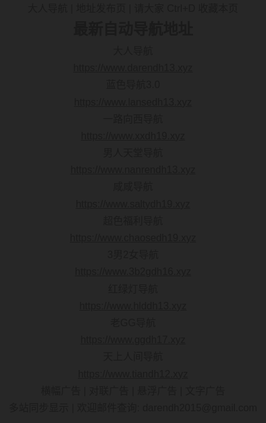 <head>
<meta http-equiv="Content-Type" content="text/html; charset=utf-8" />
<title>最新地址发布页</title>
  
<style type="text/css">
html,body { padding: 0;margin: 0; background: #272727;font: 400 16px/1.7 "Microsoft JhengHei", sans-serif;}
div,ul,li,h1,p,h2{padding: 0;margin: 0;}
ul,li{list-style: none;}
.main{text-align: center;}
.content{ margin:0 auto; width:90%;}
#lovexin12,#lovexin14{border:2px solid red;z-index:9999;
}
@media only screen and (min-width:0px) and (max-width:1120px){
#lovexin12 img,#lovexin14 img{width:200px;}
}
</style>
  
 <script>
function loadCSS() {
if ((navigator.userAgent.match(/(phone|pad|pod|iPhone|iPod|ios|iPad|Android|wOSBrowser|BrowserNG|WebOS)/i))) {
document.write('<link href="phone.css" rel="stylesheet" type="text/css" media="screen" />');
}else {
document.write('<link href="pc.css" rel="stylesheet" type="text/css" media="screen" />');
}
}
loadCSS();
</script>


</head>

<body>
<div class="main">
<div class="content">
<div class="title">大人导航 | 地址发布页 | 请大家 Ctrl+D 收藏本页</div>
<div class="daohang">
<div class="daohang_t">
<h2>最新自动导航地址</h2>
<ul>
<li>大人导航</li><li><a href="https://www.darendh13.xyz" target="_blank">https://www.darendh13.xyz</a></li>
<li>蓝色导航3.0</li><li><a href="https://www.lansedh13.xyz" target="_blank">https://www.lansedh13.xyz</a></li>
<li>一路向西导航</li><li><a href="https://www.xxdh19.xyz" target="_blank">https://www.xxdh19.xyz</a></li>
<li>男人天堂导航</li><li><a href="https://www.nanrendh13.xyz" target="_blank">https://www.nanrendh13.xyz</a></li>
<li>咸咸导航</li><li><a href="https://www.saltydh19.xyz" target="_blank">https://www.saltydh19.xyz</a></li>
<li>超色福利导航</li><li><a href="https://www.chaosedh19.xyz" target="_blank">https://www.chaosedh19.xyz</a></li>
<li>3男2女导航</li><li><a href="https://www.3b2gdh16.xyz" target="_blank">https://www.3b2gdh16.xyz</a></li>
<li>红绿灯导航</li><li><a href="https://www.hlddh13.xyz" target="_blank">https://www.hlddh13.xyz</a></li>
<li>老GG导航</li><li><a href="https://www.ggdh17.xyz" target="_blank">https://www.ggdh17.xyz</a></li>
<li>天上人间导航</li><li><a href="https://www.tiandh12.xyz" target="_blank">https://www.tiandh12.xyz</a></li>

</ul>
</div>

</div>
  
<div class="foot">
横幅广告 | 对联广告 | 悬浮广告 | 文字广告 
<br>多站同步显示 | 欢迎邮件查询: darendh2015@gmail.com

  
  </div>
</div></div>
</body>
</html>

